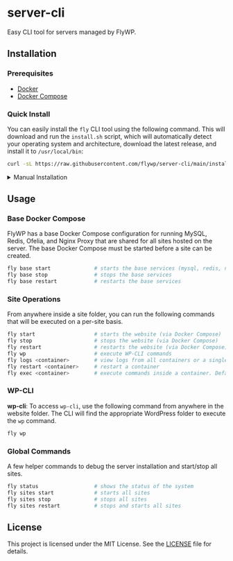 # server-cli

Easy CLI tool for servers managed by FlyWP.

## Installation

### Prerequisites

- [Docker](https://www.docker.com/get-started)
- [Docker Compose](https://docs.docker.com/compose/install/)

### Quick Install

You can easily install the `fly` CLI tool using the following command. This will download and run the `install.sh` script, which will automatically detect your operating system and architecture, download the latest release, and install it to `/usr/local/bin`:

```bash
curl -sL https://raw.githubusercontent.com/flywp/server-cli/main/install.sh | bash
```

<details>

<summary>Manual Installation</summary>

### Manual Installation

If you prefer to manually download and install the binary, follow these steps:

1. Download the precompiled binaries from the [Releases](https://github.com/flywp/server-cli/releases) page. Choose the version suitable for your operating system and architecture.

1. Download the [latest tarball]((https://github.com/flywp/server-cli/releases)) for your platform:

    ```bash
    wget https://github.com/flywp/server-cli/releases/download/v0.1.0/fly-linux-amd64.tar.gz
    ```

2. Extract the tarball:
    ```bash
    tar -xzf fly-linux-amd64.tar.gz
    ```

3. Move the binary to a directory in your PATH:
    ```bash
    sudo mv fly-linux-amd64 /usr/local/bin/fly
    ```

4. Verify the installation:
    ```bash
    fly version
    ```

</details>

## Usage

### Base Docker Compose

FlyWP has a base Docker Compose configuration for running MySQL, Redis, Ofelia, and Nginx Proxy that are shared for all sites hosted on the server. The base Docker Compose must be started before a site can be created.

```bash
fly base start              # starts the base services (mysql, redis, nginx-proxy)
fly base stop               # stops the base services   
fly base restart            # restarts the base services
```

### Site Operations

From anywhere inside a site folder, you can run the following commands that will be executed on a per-site basis.

```bash
fly start                   # starts the website (via Docker Compose)
fly stop                    # stops the website (via Docker Compose)
fly restart                 # restarts the website (via Docker Compose)
fly wp                      # execute WP-CLI commands
fly logs <container>        # view logs from all containers or a single one
fly restart <container>     # restart a container
fly exec <container>        # execute commands inside a container. Default: "php"
```

### WP-CLI

**wp-cli**: To access `wp-cli`, use the following command from anywhere in the website folder. The CLI will find the appropriate WordPress folder to execute the `wp` command.

```bash
fly wp
```

### Global Commands

A few helper commands to debug the server installation and start/stop all sites.

```bash
fly status                  # shows the status of the system
fly sites start             # starts all sites
fly sites stop              # stops all sites
fly sites restart           # stops and starts all sites
```

## License

This project is licensed under the MIT License. See the [LICENSE](LICENSE) file for details.
